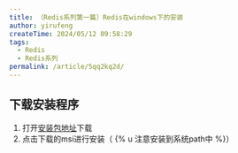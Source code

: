 ```yaml
---
title: （Redis系列第一篇）Redis在windows下的安装
author: yirufeng
createTime: 2024/05/12 09:58:29
tags:
  - Redis
  - Redis系列
permalink: /article/5qq2kq2d/
---
```


## 下载安装程序
1. 打开[安装包地址](https://github.com/tporadowski/redis/releases)下载
2. 点击下载的msi进行安装（ {% u 注意安装到系统path中 %}）

<!-- more -->

